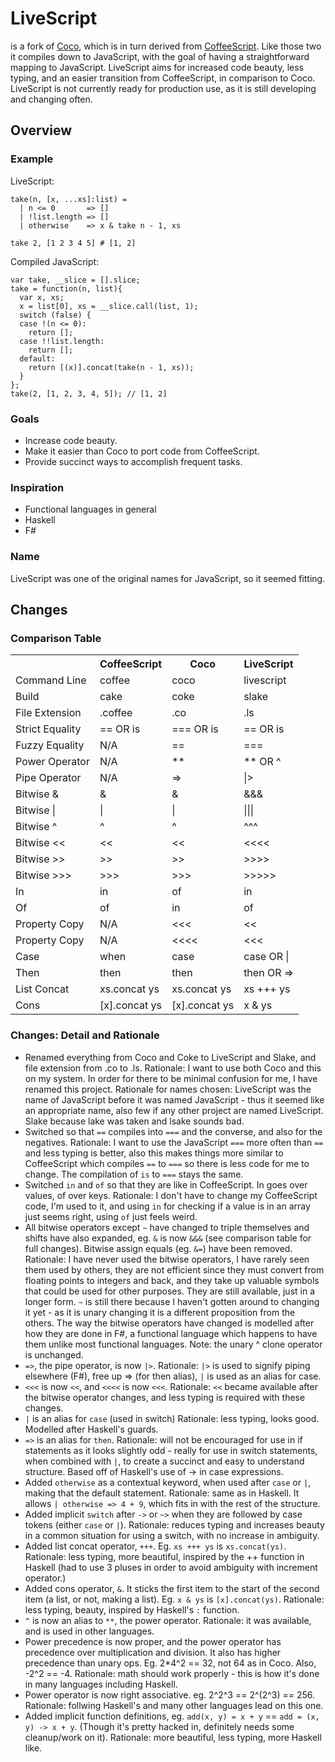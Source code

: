 # LiveScript
is a fork of [Coco](http://satyr.github.com/coco/), which is in turn derived from [CoffeeScript](http://coffeescript.org/). Like those two it compiles down to JavaScript, with the goal of having a straightforward mapping to JavaScript. LiveScript aims for increased code beauty, less typing, and an easier transition from CoffeeScript, in comparison to Coco. LiveScript is not currently ready for production use, as it is still developing and changing often.

## Overview
### Example
LiveScript:

    take(n, [x, ...xs]:list) =
      | n <= 0       => []
      | !list.length => []
      | otherwise    => x & take n - 1, xs

    take 2, [1 2 3 4 5] # [1, 2]

Compiled JavaScript:   

    var take, __slice = [].slice;
    take = function(n, list){
      var x, xs;
      x = list[0], xs = __slice.call(list, 1);
      switch (false) {
      case !(n <= 0):
        return [];
      case !!list.length:
        return [];
      default:
        return [(x)].concat(take(n - 1, xs));
      }
    };
    take(2, [1, 2, 3, 4, 5]); // [1, 2]

### Goals
- Increase code beauty.
- Make it easier than Coco to port code from CoffeeScript. 
- Provide succinct ways to accomplish frequent tasks. 

### Inspiration
- Functional languages in general
- Haskell
- F#

### Name
LiveScript was one of the original names for JavaScript, so it seemed fitting. 

## Changes
### Comparison Table
<table>
  <tr>
    <th></th><th>CoffeeScript</th><th>Coco</th><th>LiveScript</th>
  </tr>
  <tr>
    <td>Command Line</td><td>coffee</td><td>coco</td><td>livescript</td>
  </tr>
  <tr>
    <td>Build</td><td>cake</td><td>coke</td><td>slake</td>
  </tr>
  <tr>
    <td>File Extension</td><td>.coffee</td><td>.co</td><td>.ls</td>
  </tr>
  <tr>
    <td>Strict Equality</td><td>== OR is</td><td>=== OR is</td><td>== OR is</td>
  </tr>
  <tr>
    <td>Fuzzy Equality</td><td>N/A</td><td>==</td><td>===</td>
  </tr>
  <tr>
    <td>Power Operator</td><td>N/A</td><td>**</td><td>** OR ^</td>
  </tr>
  <tr>
    <td>Pipe Operator</td><td>N/A</td><td>=></td><td>|></td>
  </tr>
  <tr>
    <td>Bitwise &</td><td>&</td><td>&</td><td>&&&</td>
  </tr>
  <tr>
    <td>Bitwise |</td><td>|</td><td>|</td><td>|||</td>
  </tr>
  <tr>
    <td>Bitwise ^</td><td>^</td><td>^</td><td>^^^</td>
  </tr>
  <tr>
    <td>Bitwise &lt;&lt;</td><td>&lt;&lt;</td><td>&lt;&lt;</td><td>&lt;&lt;&lt;&lt;</td>
  </tr>
  <tr>
    <td>Bitwise >></td><td>>></td><td>>></td><td>>>>></td>
  </tr>
  <tr>
    <td>Bitwise >>></td><td>>>></td><td>>>></td><td>>>>>></td>
  </tr>
  <tr>
    <td>In</td><td>in</td><td>of</td><td>in</td>
  </tr>
  <tr>
    <td>Of</td><td>of</td><td>in</td><td>of</td>
  </tr>
  <tr>
    <td>Property Copy</td><td>N/A</td><td>&lt;&lt;&lt;</td><td>&lt;&lt;</td>
  </tr>
  <tr>
    <td>Property Copy</td><td>N/A</td><td>&lt;&lt;&lt;&lt;</td><td>&lt;&lt;&lt;</td>
  </tr>
  <tr>
    <td>Case</td><td>when</td><td>case</td><td>case OR |</td>
  </tr>
  <tr>
    <td>Then</td><td>then</td><td>then</td><td>then OR =></td>
  </tr>
  <tr>
    <td>List Concat</td><td>xs.concat ys</td><td>xs.concat ys</td><td>xs +++ ys</td>
  </tr>
  <tr>
    <td>Cons</td><td>[x].concat ys</td><td>[x].concat ys</td><td>x & ys</td>
  </tr>
</table>

### Changes: Detail and Rationale
- Renamed everything from Coco and Coke to LiveScript and Slake, and file extension from .co to .ls. Rationale: I want to use both Coco and this on my system. In order for there to be minimal confusion for me, I have renamed this project. Rationale for names chosen: LiveScript was the name of JavaScript before it was named JavaScript - thus it seemed like an appropriate name, also few if any other project are named LiveScript. Slake because lake was taken and lsake sounds bad. 
- Switched so that `==` compiles into `===` and the converse, and also for the negatives. Rationale: I want to use the JavaScript `===` more often than `==` and less typing is better, also this makes things more similar to CoffeeScript which compiles `==` to `===` so there is less code for me to change. The compilation of `is` to `===` stays the same.
- Switched `in` and `of` so that they are like in CoffeeScript. In goes over values, of over keys. Rationale: I don't have to change my CoffeeScript code, I'm used to it, and using `in` for checking if a value is in an array just seems right, using `of` just feels weird.
- All bitwise operators except `~` have changed to triple themselves and shifts have also expanded, eg. `&` is now `&&&` (see comparison table for full changes). Bitwise assign equals (eg. `&=`) have been removed. Rationale: I have never used the bitwise operators, I have rarely seen them used by others, they are not efficient since they must convert from floating points to integers and back, and they take up valuable symbols that could be used for other purposes. They are still available, just in a longer form. `~` is still there because I haven't gotten around to changing it yet - as it is unary changing it is a different proposition from the others. The way the bitwise operators have changed is modelled after how they are done in F#, a functional language which happens to have them unlike most functional languages. Note: the unary ^ clone operator is unchanged.
- `=>`, the pipe operator, is now `|>`. Rationale: `|>` is used to signify piping elsewhere (F#), free up => (for then alias), `|` is used as an alias for case.
- `<<<` is now `<<`, and `<<<<` is now `<<<`. Rationale: `<<` became available after the bitwise operator changes, and less typing is required with these changes.
- `|` is an alias for `case` (used in switch) Rationale: less typing, looks good. Modelled after Haskell's guards.
- `=>` is an alias for `then`. Rationale: will not be encouraged for use in if statements as it looks slightly odd - really for use in switch statements, when combined with `|`, to create a succinct and easy to understand structure. Based off of Haskell's use of -> in case expressions.  
- Added `otherwise` as a contextual keyword, when used after `case` or `|`, making that the default statement. Rationale: same as in Haskell. It allows `| otherwise => 4 + 9`, which fits in with the rest of the structure.
- Added implicit `switch` after `->` or `~>` when they are followed by case tokens (either `case` or `|`). Rationale: reduces typing and increases beauty in a common situation for using a switch, with no increase in ambiguity. 
- Added list concat operator, `+++`. Eg. `xs +++ ys` is `xs.concat(ys)`. Rationale: less typing, more beautiful, inspired by the ++ function in Haskell (had to use 3 pluses in order to avoid ambiguity with increment operator.)
- Added cons operator, `&`. It sticks the first item to the start of the second item (a list, or not, making a list). Eg. `x & ys` is `[x].concat(ys)`. Rationale: less typing, beauty, inspired by Haskell's `:` function.
- `^` is now an alias to `**`, the power operator. Rationale: it was available, and is used in other languages. 
- Power precedence is now proper, and the power operator has precedence over multiplication and division. It also has higher precedence than unary ops. Eg. 2*4^2 == 32, not 64 as in Coco. Also, -2^2 == -4. Rationale: math should work properly - this is how it's done in many languages including Haskell. 
- Power operator is now right associative. eg. 2^2^3 == 2^(2^3) == 256. Rationale: follwing Haskell's and many other languages lead on this one.
- Added implicit function definitions, eg. `add(x, y) = x + y` == `add = (x, y) -> x + y`. (Though it's pretty hacked in, definitely needs some cleanup/work on it). Rationale: more beautiful, less typing, more Haskell like.